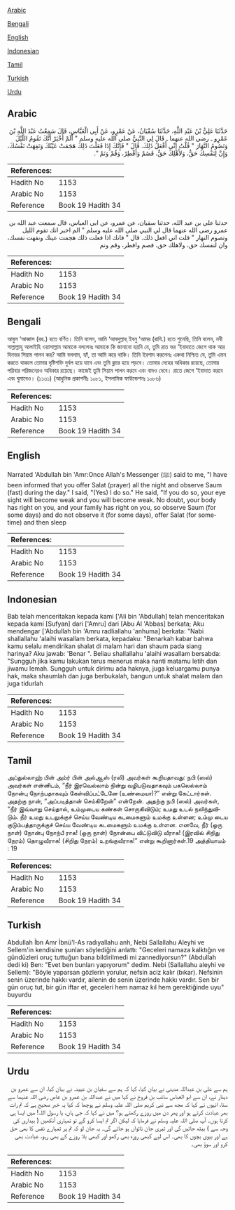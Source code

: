 [Arabic](#arabic)

[Bengali](#bengali)

[English](#english)

[Indonesian](#indonesian)

[Tamil](#tamil)

[Turkish](#turkish)

[Urdu](#urdu)

## Arabic


<div dir="rtl" lang="ar" style={{fontSize:'larger',backgroundColor:'#f8f9fa',padding:20}}>
حَدَّثَنَا عَلِيُّ بْنُ عَبْدِ اللَّهِ، حَدَّثَنَا سُفْيَانُ، عَنْ عَمْرٍو، عَنْ أَبِي الْعَبَّاسِ، قَالَ سَمِعْتُ عَبْدَ اللَّهِ بْنَ عَمْرٍو ـ رضى الله عنهما ـ قَالَ لِي النَّبِيُّ صلى الله عليه وسلم ‏"‏ أَلَمْ أُخْبَرْ أَنَّكَ تَقُومُ اللَّيْلَ وَتَصُومُ النَّهَارَ ‏"‏ قُلْتُ إِنِّي أَفْعَلُ ذَلِكَ‏.‏ قَالَ ‏"‏ فَإِنَّكَ إِذَا فَعَلْتَ ذَلِكَ هَجَمَتْ عَيْنُكَ وَنَفِهَتْ نَفْسُكَ، وَإِنَّ لِنَفْسِكَ حَقٌّ، وَلأَهْلِكَ حَقٌّ، فَصُمْ وَأَفْطِرْ، وَقُمْ وَنَمْ ‏"‏‏.‏
</div>
<div style={{backgroundColor:'#f8f9fa',padding:20, marginBottom: 10}}><table> <thead> <tr> <th>References:</th> <th></th> </tr> </thead> <tbody><tr><td>Hadith No</td><td>1153</td></tr><tr><td>Arabic No</td><td>1153</td></tr><tr><td>Reference</td><td>Book 19 Hadith 34</td></tr></tbody></table></div>


<div dir="rtl" lang="ar" style={{fontSize:'larger',backgroundColor:'#f8f9fa',padding:20}}>
حدثنا علي بن عبد الله، حدثنا سفيان، عن عمرو، عن ابي العباس، قال سمعت عبد الله بن عمرو رضى الله عنهما قال لي النبي صلى الله عليه وسلم " الم اخبر انك تقوم الليل وتصوم النهار " قلت اني افعل ذلك. قال " فانك اذا فعلت ذلك هجمت عينك ونفهت نفسك، وان لنفسك حق، ولاهلك حق، فصم وافطر، وقم ونم
</div>
<div style={{backgroundColor:'#f8f9fa',padding:20, marginBottom: 10}}><table> <thead> <tr> <th>References:</th> <th></th> </tr> </thead> <tbody><tr><td>Hadith No</td><td>1153</td></tr><tr><td>Arabic No</td><td>1153</td></tr><tr><td>Reference</td><td>Book 19 Hadith 34</td></tr></tbody></table></div>

## Bengali


<div dir="ltr" lang="bn" style={{fontSize:'larger',backgroundColor:'#f8f9fa',padding:20}}>
আবুল ‘আব্বাস (রহ.) হতে বর্ণিত। তিনি বলেন, আমি ‘আবদুল্লাহ্ ইবনু ‘আমর (রাযি.) হতে শুনেছি, তিনি বলেন, নবী সাল্লাল্লাহু আলাইহি ওয়াসাল্লাম আমাকে বললেনঃ আমাকে কি জানানো হয়নি যে, তুমি রাত ভর ‘ইবাদাতে জেগে থাক আর দিনভর সিয়াম পালন কর? আমি বললাম, হ্যাঁ, তা আমি করে থাকি। তিনি ইরশাদ করলেনঃ একথা নিশ্চিত যে, তুমি এমন করতে থাকলে তোমার দৃষ্টিশক্তি দুর্বল হয়ে যাবে এবং তুমি ক্লান্ত হয়ে পড়বে। তোমার দেহের অধিকার রয়েছে, তোমার পরিবার পরিজনেরও অধিকার রয়েছে। কাজেই তুমি সিয়াম পালন করবে এবং বাদও দেবে। রাতে জেগে ‘ইবাদাত করবে এবং ঘুমাবেও। (১১৩১) (আধুনিক প্রকাশনীঃ ১০৮১, ইসলামিক ফাউন্ডেশনঃ ১০৮৬)
</div>
<div style={{backgroundColor:'#f8f9fa',padding:20, marginBottom: 10}}><table> <thead> <tr> <th>References:</th> <th></th> </tr> </thead> <tbody><tr><td>Hadith No</td><td>1153</td></tr><tr><td>Arabic No</td><td>1153</td></tr><tr><td>Reference</td><td>Book 19 Hadith 34</td></tr></tbody></table></div>

## English


<div dir="ltr" lang="en" style={{fontSize:'larger',backgroundColor:'#f8f9fa',padding:20}}>
Narrated 'Abdullah bin 'Amr:Once Allah's Messenger (ﷺ) said to me, "I have been informed that you offer Salat (prayer) all the night and observe Saum (fast) during the day." I said, "(Yes) I do so." He said, "If you do so, your eye sight will become weak and you will become weak. No doubt, your body has right on you, and your family has right on you, so observe Saum (for some days) and do not observe it (for some days), offer Salat (for sometime) and then sleep
</div>
<div style={{backgroundColor:'#f8f9fa',padding:20, marginBottom: 10}}><table> <thead> <tr> <th>References:</th> <th></th> </tr> </thead> <tbody><tr><td>Hadith No</td><td>1153</td></tr><tr><td>Arabic No</td><td>1153</td></tr><tr><td>Reference</td><td>Book 19 Hadith 34</td></tr></tbody></table></div>

## Indonesian


<div dir="ltr" lang="id" style={{fontSize:'larger',backgroundColor:'#f8f9fa',padding:20}}>
Bab telah menceritakan kepada kami ['Ali bin 'Abdullah] telah menceritakan kepada kami [Sufyan] dari ['Amru] dari [Abu Al 'Abbas] berkata; Aku mendengar ['Abdullah bin 'Amru radliallahu 'anhuma] berkata: "Nabi shallallahu 'alaihi wasallam berkata, kepadaku: "Benarkah kabar bahwa kamu selalu mendirikan shalat di malam hari dan shaum pada siang harinya? Aku jawab: 'Benar ". Beliau shallallahu 'alaihi wasallam bersabda: "Sungguh jika kamu lakukan terus menerus maka nanti matamu letih dan jiwamu lemah. Sungguh untuk dirimu ada haknya, juga keluargamu punya hak, maka shaumlah dan juga berbukalah, bangun untuk shalat malam dan juga tidurlah
</div>
<div style={{backgroundColor:'#f8f9fa',padding:20, marginBottom: 10}}><table> <thead> <tr> <th>References:</th> <th></th> </tr> </thead> <tbody><tr><td>Hadith No</td><td>1153</td></tr><tr><td>Arabic No</td><td>1153</td></tr><tr><td>Reference</td><td>Book 19 Hadith 34</td></tr></tbody></table></div>

## Tamil


<div dir="ltr" lang="ta" style={{fontSize:'larger',backgroundColor:'#f8f9fa',padding:20}}>
அப்துல்லாஹ் பின் அம்ர் பின் அல்ஆஸ் (ரலி) அவர்கள் கூறியதாவது: நபி (ஸல்) அவர்கள் என்னிடம், “நீர் இரவெல்லாம் நின்று வழிபடுவதாகவும் பகலெல்லாம் நோன்பு நோற்பதாகவும் கேள்விப்பட்டேனே (உண்மையா)?” என்று கேட்டார்கள். அதற்கு நான், “அப்படித்தான் செய்கிறேன்” என்றேன். அதற்கு நபி (ஸல்) அவர்கள், “நீர் இவ்வாறு செய்தால், உம்முடைய கண்கள் சொருகிவிடும்; உமது உடல் நலிந்துவிடும். நீர் உமது உடலுக்குச் செய்ய வேண்டிய கடமைகளும் உமக்கு உள்ளன; உம்மு டைய குடும்பத்தாருக்குச் செய்ய வேண்டிய கடமைகளும் உமக்கு உள்ளன. எனவே, நீர் (ஒரு நாள்) நோன்பு நோற்பீ ராக! (ஒரு நாள்) நோன்பை விட்டுவிடு வீராக! (இரவில் சிறிது நேரம்) தொழுவீராக! (சிறிது நேரம்) உறங்குவீராக!” என்று கூறினார்கள்.19 அத்தியாயம் : 19
</div>
<div style={{backgroundColor:'#f8f9fa',padding:20, marginBottom: 10}}><table> <thead> <tr> <th>References:</th> <th></th> </tr> </thead> <tbody><tr><td>Hadith No</td><td>1153</td></tr><tr><td>Arabic No</td><td>1153</td></tr><tr><td>Reference</td><td>Book 19 Hadith 34</td></tr></tbody></table></div>

## Turkish


<div dir="ltr" lang="tr" style={{fontSize:'larger',backgroundColor:'#f8f9fa',padding:20}}>
Abdullah İbn Amr İbnü'l-As radıyallahu anh, Nebi Sallallahu Aleyhi ve Sellem'in kendisine şunları söylediğini anlattı: "Geceleri namaza kalktığın ve gündüzleri oruç tuttuğun bana bildirilmedi mi zannediyorsun?" (Abdullah dedi ki) Ben: "Evet ben bunları yapıyorum" dedim. Nebi (Sallallahu aleyhi ve Sellem): "Böyle yaparsan gözlerin yorulur, nefsin aciz kalır (bıkar). Nefsinin senin üzerinde hakkı vardır, ailenin de senin üzerinde hakkı vardır. Sen bir gün oruç tut, bir gün iftar et, geceleri hem namaz kıl hem gerektiğinde uyu" buyurdu
</div>
<div style={{backgroundColor:'#f8f9fa',padding:20, marginBottom: 10}}><table> <thead> <tr> <th>References:</th> <th></th> </tr> </thead> <tbody><tr><td>Hadith No</td><td>1153</td></tr><tr><td>Arabic No</td><td>1153</td></tr><tr><td>Reference</td><td>Book 19 Hadith 34</td></tr></tbody></table></div>

## Urdu


<div dir="rtl" lang="ur" style={{fontSize:'larger',backgroundColor:'#f8f9fa',padding:20}}>
ہم سے علی بن عبداللہ مدینی نے بیان کیا، کہا کہ ہم سے سفیان بن عیینہ نے بیان کیا، ان سے عمرو بن دینار نے، ان سے ابو العباس سائب بن فروخ نے کہا میں نے عبداللہ بن عمرو بن عاص رضی اللہ عنہما سے سنا، انہوں نے کہا کہ مجھ سے نبی کریم صلی اللہ علیہ وسلم نے پوچھا کہ کیا یہ خبر صحیح ہے کہ تم رات بھر عبادت کرتے ہو اور پھر دن میں روزے رکھتے ہو؟ میں نے کہا کہ جی ہاں، یا رسول اللہ! میں ایسا ہی کرتا ہوں۔ آپ صلی اللہ علیہ وسلم نے فرمایا کہ لیکن اگر تم ایسا کرو گے تو تمہاری آنکھیں ( بیداری کی وجہ سے ) بیٹھ جائیں گی اور تیری جان ناتواں ہو جائے گی۔ یہ جان لو کہ تم پر تمہارے نفس کا بھی حق ہے اور بیوی بچوں کا بھی۔ اس لیے کبھی روزہ بھی رکھو اور کبھی بلا روزے کے بھی رہو، عبادت بھی کرو اور سوؤ بھی۔
</div>
<div style={{backgroundColor:'#f8f9fa',padding:20, marginBottom: 10}}><table> <thead> <tr> <th>References:</th> <th></th> </tr> </thead> <tbody><tr><td>Hadith No</td><td>1153</td></tr><tr><td>Arabic No</td><td>1153</td></tr><tr><td>Reference</td><td>Book 19 Hadith 34</td></tr></tbody></table></div>